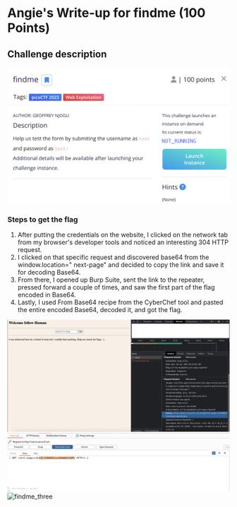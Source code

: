 <h1> Angie's Write-up for findme (100 Points) </h1>

<h2>Challenge description</h2>

<img width="700" alt="web exploitation challenge" src="https://github.com/angietechcafe/CTFWriteUps/blob/main/PicoCTF/Web%20Exploitation/findme.png?raw=true">

<h3>Steps to get the flag</h3>

<p>
  <ol>
  <li> After putting the credentials on the website, I clicked on the network tab from my browser's developer tools and noticed an interesting 304 HTTP request.</li>
  <li> I clicked on that specific request and discovered base64 from the window.location=" next-page" and decided to copy the link and save it for decoding Base64.</li>
  <li>From there, I opened up Burp Suite, sent the link to the repeater, pressed forward a couple of times, and saw the first part of the flag encoded in Base64.</li>
  <li>Lastly, I used From Base64 recipe from the CyberChef tool and pasted the entire encoded Base64, decoded it, and got the flag.</li>
   </ol>
</p>

<img width="700" alt="findme_one" src="https://github.com/angietechcafe/CTFWriteUps/blob/main/PicoCTF/Web%20Exploitation/Find_me_One.png?raw=true">
<img width="700" alt="findme_two" src="https://github.com/angietechcafe/CTFWriteUps/blob/main/PicoCTF/Web%20Exploitation/findme_pt_2.png?raw=true">
<img width="700" alt="findme_three" src="#">
